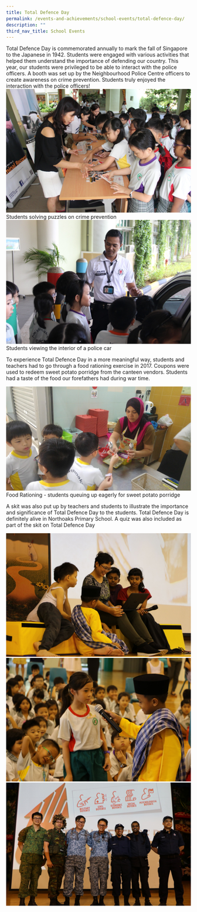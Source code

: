 ```yaml
---
title: Total Defence Day
permalink: /events-and-achievements/school-events/total-defence-day/
description: ""
third_nav_title: School Events
---
```

Total Defence Day is commemorated annually to mark the fall of Singapore to the Japanese in 1942. Students were engaged with various activities that helped them understand the importance of defending our country. This year, our students were privileged to be able to interact with the police officers. A booth was set up by the Neighbourhood Police Centre officers to create awareness on crime prevention. Students truly enjoyed the interaction with the police officers!
![](/images/td1a.jpg)Students solving puzzles on crime prevention <br>![](/images/td1b.jpg)Students viewing the interior of a police car<br>

To experience Total Defence Day in a more meaningful way, students and teachers had to go through a food rationing exercise in 2017. Coupons were used to redeem sweet potato porridge from the canteen vendors. Students had a taste of the food our forefathers had during war time.
<br>

![](/images/td2a.jpg)
Food Rationing - students queuing up eagerly for sweet potato porridge
<br>

A skit was also put up by teachers and students to illustrate the importance and significance of Total Defence Day to the students. Total Defence Day is definitely alive in Northoaks Primary School. A quiz was also included as part of the skit on Total Defence Day<br>

![](/images/td3a.jpg)<br>![](/images/td3b.jpg)<br>![](/images/td3c.jpg)<br>